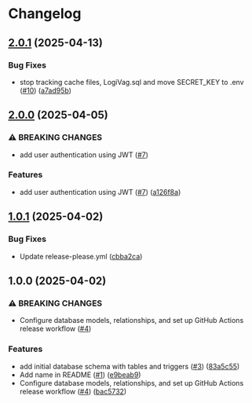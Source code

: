 # Changelog

## [2.0.1](https://github.com/juliloa/DevOps_Back/compare/v2.0.0...v2.0.1) (2025-04-13)


### Bug Fixes

* stop tracking cache files, LogiVag.sql and move SECRET_KEY to .env ([#10](https://github.com/juliloa/DevOps_Back/issues/10)) ([a7ad95b](https://github.com/juliloa/DevOps_Back/commit/a7ad95bb7def205be23f54a37dbc1cc62da18655))

## [2.0.0](https://github.com/juliloa/DevOps_Back/compare/v1.0.1...v2.0.0) (2025-04-05)


### ⚠ BREAKING CHANGES

* add user authentication using JWT ([#7](https://github.com/juliloa/DevOps_Back/issues/7))

### Features

* add user authentication using JWT ([#7](https://github.com/juliloa/DevOps_Back/issues/7)) ([a126f8a](https://github.com/juliloa/DevOps_Back/commit/a126f8a8954bc8c75fbb57517cdedbca7615b9cf))

## [1.0.1](https://github.com/juliloa/DevOps_Back/compare/v1.0.0...v1.0.1) (2025-04-02)


### Bug Fixes

* Update release-please.yml ([cbba2ca](https://github.com/juliloa/DevOps_Back/commit/cbba2caa8703e8354bacd764e0f886970eda26e8))

## 1.0.0 (2025-04-02)


### ⚠ BREAKING CHANGES

* Configure database models, relationships, and set up GitHub Actions release workflow ([#4](https://github.com/juliloa/DevOps_Back/issues/4))

### Features

* add initial database schema with tables and triggers ([#3](https://github.com/juliloa/DevOps_Back/issues/3)) ([83a5c55](https://github.com/juliloa/DevOps_Back/commit/83a5c55a2331527a598c810fbc5c1740703a3da1))
* Add name in README ([#1](https://github.com/juliloa/DevOps_Back/issues/1)) ([e9beab9](https://github.com/juliloa/DevOps_Back/commit/e9beab9a82f2f45a6d3549082257362f3e7c32ce))
* Configure database models, relationships, and set up GitHub Actions release workflow ([#4](https://github.com/juliloa/DevOps_Back/issues/4)) ([bac5732](https://github.com/juliloa/DevOps_Back/commit/bac5732e20aee502dc8c3146fdd7e4b21db981e1))
